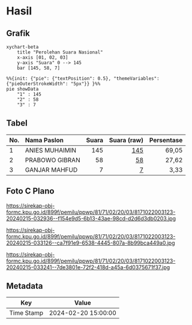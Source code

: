 # Hasil

## Grafik

```mermaid
xychart-beta
    title "Perolehan Suara Nasional"
    x-axis [01, 02, 03]
    y-axis "Suara" 0 --> 145
    bar [145, 58, 7]
```

```mermaid
%%{init: {"pie": {"textPosition": 0.5}, "themeVariables": {"pieOuterStrokeWidth": "5px"}} }%%
pie showData
    "1" : 145
    "2" : 58
    "3" : 7
```

## Tabel

| No. | Nama Paslon    | Suara | Suara (raw) | Persentase |
|:--- |:-------------- | -----:| -----------:| ----------:|
| 1   | ANIES MUHAIMIN | 145   | [145][p-1]  | 69,05      |
| 2   | PRABOWO GIBRAN | 58    | [58][p-2]   | 27,62      |
| 3   | GANJAR MAHFUD  | 7     | [7][p-3]    | 3,33       |


[p-1]: https://github.com/gigit-pemilu/pemilu-2024/blob/main/pilpres/hitung-suara/sub/81-maluku/sub/71-kota-ambon/sub/02-sirimau/sub/2003-batu-merah/sub/123-tps/sub/paslon-1.txt
[p-2]: https://github.com/gigit-pemilu/pemilu-2024/blob/main/pilpres/hitung-suara/sub/81-maluku/sub/71-kota-ambon/sub/02-sirimau/sub/2003-batu-merah/sub/123-tps/sub/paslon-2.txt
[p-3]: https://github.com/gigit-pemilu/pemilu-2024/blob/main/pilpres/hitung-suara/sub/81-maluku/sub/71-kota-ambon/sub/02-sirimau/sub/2003-batu-merah/sub/123-tps/sub/paslon-3.txt

## Foto C Plano

https://sirekap-obj-formc.kpu.go.id/899f/pemilu/ppwp/81/71/02/20/03/8171022003123-20240215-032936--f154e9d5-6b13-43ae-98cd-d2d6d3db0203.jpg

https://sirekap-obj-formc.kpu.go.id/899f/pemilu/ppwp/81/71/02/20/03/8171022003123-20240215-033126--ca7f91e9-6538-4445-807a-8b99bca449a0.jpg

https://sirekap-obj-formc.kpu.go.id/899f/pemilu/ppwp/81/71/02/20/03/8171022003123-20240215-033241--7de3801e-72f2-418d-a45a-6d0375671f37.jpg


## Metadata

| Key        | Value               |
| ---------- | ------------------- |
| Time Stamp | 2024-02-20 15:00:00 |



